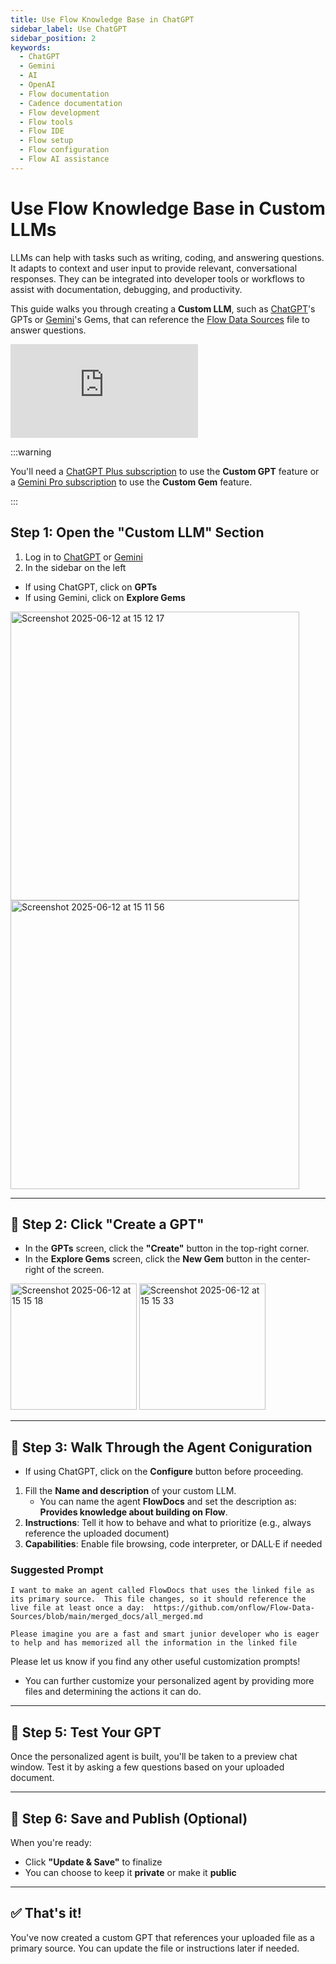 ```yaml
---
title: Use Flow Knowledge Base in ChatGPT
sidebar_label: Use ChatGPT
sidebar_position: 2
keywords:
  - ChatGPT
  - Gemini
  - AI
  - OpenAI
  - Flow documentation
  - Cadence documentation
  - Flow development
  - Flow tools
  - Flow IDE
  - Flow setup
  - Flow configuration
  - Flow AI assistance
---
```


# Use Flow Knowledge Base in Custom LLMs

LLMs can help with tasks such as writing, coding, and answering questions. It adapts to context and user input to provide relevant, conversational responses. They can be integrated into developer tools or workflows to assist with documentation, debugging, and productivity.

This guide walks you through creating a **Custom LLM**, such as [ChatGPT]'s GPTs or [Gemini]'s Gems, that can reference the [Flow Data Sources] file to answer questions.

<div style={{ position: 'relative', paddingBottom: '56.25%', height: 0, overflow: 'hidden', maxWidth: '100%' }}>
  <iframe 
    style={{ position: 'absolute', top: 0, left: 0, width: '100%', height: '100%' }}
    src="https://www.youtube.com/embed/Lu6KrNvGthI" 
    title="YouTube video player" 
    frameborder="0" 
    allow="accelerometer; autoplay; clipboard-write; encrypted-media; gyroscope; picture-in-picture" 
    allowfullscreen
  ></iframe>
</div>

:::warning

You'll need a [ChatGPT Plus subscription] to use the **Custom GPT** feature or a [Gemini Pro subscription] to use the **Custom Gem** feature.

:::

## Step 1: Open the "Custom LLM" Section

1. Log in to [ChatGPT] or [Gemini]
2. In the sidebar on the left
  - If using ChatGPT, click on **GPTs**
  - If using Gemini, click on **Explore Gems**

<img width="462" alt="Screenshot 2025-06-12 at 15 12 17" src="https://github.com/user-attachments/assets/74513927-fea2-46e2-9602-43bd726f525c" />
<img width="462" alt="Screenshot 2025-06-12 at 15 11 56" src="https://github.com/user-attachments/assets/144dab4b-c0e9-4511-9af4-fccc282a97f7" />

---

## 📍 Step 2: Click "Create a GPT"

- In the **GPTs** screen, click the **"Create"** button in the top-right corner.
- In the **Explore Gems** screen, click the **New Gem** button in the center-right of the screen. 

<img width="202" alt="Screenshot 2025-06-12 at 15 15 18" src="https://github.com/user-attachments/assets/e7455803-6e8f-4d29-af33-2cde3f077696" />
<img width="202" alt="Screenshot 2025-06-12 at 15 15 33" src="https://github.com/user-attachments/assets/d22647a3-4a86-4f8e-b61a-9b7ebd6eea24" />


---

## 📍 Step 3: Walk Through the Agent Coniguration

- If using ChatGPT, click on the **Configure** button before proceeding.

1. Fill the **Name and description** of your custom LLM.
    - You can name the agent **FlowDocs** and set the description as: **Provides knowledge about building on Flow**.
3. **Instructions**: Tell it how to behave and what to prioritize (e.g., always reference the uploaded document)
4. **Capabilities**: Enable file browsing, code interpreter, or DALL·E if needed

### Suggested Prompt

```text
I want to make an agent called FlowDocs that uses the linked file as its primary source.  This file changes, so it should reference the live file at least once a day:  https://github.com/onflow/Flow-Data-Sources/blob/main/merged_docs/all_merged.md

Please imagine you are a fast and smart junior developer who is eager to help and has memorized all the information in the linked file
```

Please let us know if you find any other useful customization prompts!

- You can further customize your personalized agent by providing more files and determining the actions it can do.

---

## 📍 Step 5: Test Your GPT

Once the personalized agent is built, you'll be taken to a preview chat window. Test it by asking a few questions based on your uploaded document.

---

## 📍 Step 6: Save and Publish (Optional)

When you're ready:

- Click **"Update & Save"** to finalize
- You can choose to keep it **private** or make it **public**

---

## ✅ That's it!

You've now created a custom GPT that references your uploaded file as a primary source. You can update the file or instructions later if needed.

[ChatGPT]: https://chatgpt.com/
[Gemini]: https://gemini.google.com/app
[OpenAI]: https://openai.com/
[ChatGPT Plus subscription]: https://chat.openai.com
[Gemini Pro subscription]: https://gemini.google/subscriptions/
[Flow Data Sources]: ../flow-data-sources.md
[Flow Data Sources All Merged]: https://github.com/onflow/Flow-Data-Sources/blob/main/merged_docs/all_merged.md
